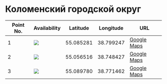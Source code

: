 # Коломенский городской округ

| Point No. | Availability | Latitude  | Longitude | URL
| --------- | ------------ | --------- | --------- | ---
| 1         | ![](https://img.shields.io/badge/status-unavailable-critical.svg)           | 55.085281 | 38.799247 | [Google Maps](https://www.google.com/maps/place/55°05'07.0"N+38°47'57.3"E)
| 2         | ![](https://img.shields.io/badge/status-available-success.svg)           | 55.056516 | 38.748427 | [Google Maps](https://www.google.com/maps/place/55°03'23.5"N+38°44'54.3"E)
| 3         | ![](https://img.shields.io/badge/status-pending-inactive.svg)           | 55.089780 | 38.771462 | [Google Maps](https://www.google.com/maps/place/55°05'23.2"N+38°46'17.3"E)
